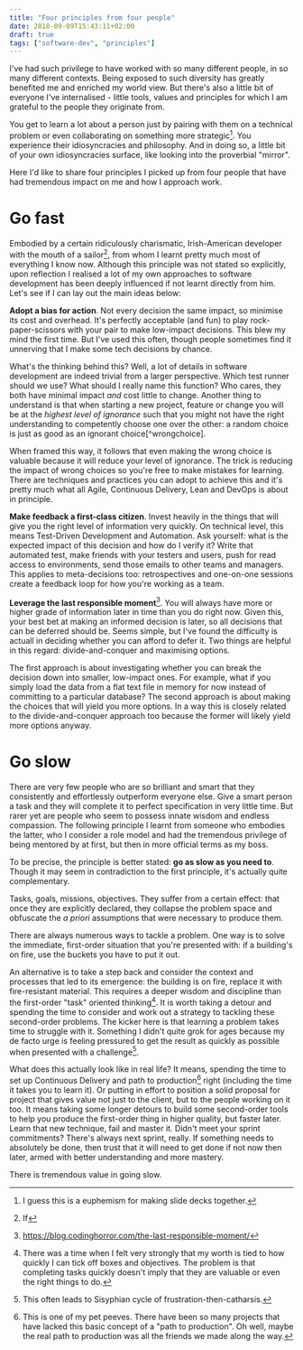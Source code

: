 ```yaml
---
title: "Four principles from four people"
date: 2018-09-09T15:43:11+02:00
draft: true
tags: ["software-dev", "principles"]
---
```


I've had such privilege to have worked with so many different people, in so
many different contexts. Being exposed to such diversity has greatly benefited
me and enriched my world view. But there's also a little bit of everyone I've
internalised - little tools, values and principles for which I am grateful to the people they originate from. 

You get to learn a lot about a person just by pairing with
them on a technical problem or even collaborating on something more
strategic[^euphemism]. You experience their idiosyncracies and philosophy. And
in doing so, a little bit of your own idiosyncracies surface, like looking into
the proverbial "mirror".

Here I'd like to share four principles I picked up from four people that have
had tremendous impact on me and how I approach work. 

# Go fast

Embodied by a certain ridiculously charismatic, Irish-American developer with
the mouth of a sailor[^charismatic], from whom I learnt pretty much most of
everything I know now. Although this principle was not stated so explicitly,
upon reflection I realised a lot of my own approaches to software development
has been deeply influenced if not learnt directly from him. Let's see if I can
lay out the main ideas below:

**Adopt a bias for action**. Not every decision the same impact, so minimise
its cost and overhead. It's perfectly acceptable (and fun) to play
rock-paper-scissors with your pair to make low-impact decisions. This blew my
mind the first time. But I've used this often, though people sometimes find it
unnerving that I make some tech decisions by chance.

What's the thinking behind this? Well, a lot of details in software development
are indeed trivial from a larger perspective. Which test runner should we use?
What should I really name this function? Who cares, they both have minimal
impact _and_ cost little to change. Another thing to understand is that when
starting a new project, feature or change you will be at the _highest level of
ignorance_ such that you might not have the right understanding to competently
choose one over the other: a random choice is just as good as an ignorant
choice[^wrongchoice].

When framed this way, it follows that even making the wrong choice is valuable
because it will reduce your level of ignorance. The trick is reducing the
impact of wrong choices so you're free to make mistakes for learning. There are
techniques and practices you can adopt to achieve this and it's pretty much
what all Agile, Continuous Delivery, Lean and DevOps is about in principle.

**Make feedback a first-class citizen**. Invest heavily in the things that will
give you the right level of information very quickly. On technical level, this
means Test-Driven Development and Automation. Ask yourself: what is the
expected impact of this decision and how do I verify it? Write that automated
test, make friends with your testers and users, push for read access to
environments, send those emails to other teams and managers. This applies to meta-decisions too: retrospectives and one-on-one sessions create a feedback loop for how you're working as a team.

**Leverage the last responsible moment**[^lrm]. You will always have more or
higher grade of information later in time than you do right now. Given this,
your best bet at making an informed decision is later, so all decisions that
can be deferred should be. Seems simple, but I've found the difficulty is
actuall in deciding whether you can afford to defer it. Two things are helpful
in this regard: divide-and-conquer and maximising options. 

The first approach is about investigating whether you can break the decision
down into smaller, low-impact ones. For example, what if you simply load the
data from a flat text file in memory for now instead of committing to a
particular database? The second approach is about making the choices that will
yield you more options. In a way this is closely related to the
divide-and-conquer approach too because the former will likely yield more
options anyway.

# Go slow

There are very few people who are so brilliant and smart that they consistently
and effortlessly outperform everyone else. Give a smart person a task and they
will complete it to perfect specification in very little time. But rarer yet
are people who seem to possess innate wisdom and endless compassion. The
following principle I learnt from someone who embodies the latter, who I
consider a role model and had the tremendous privilege of being mentored by at
first, but then in more official terms as my boss.

To be precise, the principle is better stated: **go as slow as you need to**.
Though it may seem in contradiction to the first principle, it's actually quite
complementary. 

Tasks, goals, missions, objectives. They suffer from a certain effect: that
once they are explicitly declared, they collapse the problem space and
obfuscate the _a priori_ assumptions that were necessary to produce them. 

There are always numerous ways to tackle a problem. One way is to solve the
immediate, first-order situation that you're presented with: if a building's on
fire, use the buckets you have to put it out. 

An alternative is to take a step back and consider the context and processes
that led to its emergence: the building is on fire, replace it with fire-resistant material. This requires a deeper wisdom and discipline than the
first-order "task" oriented thinking[^task]. It is worth taking a detour and
spending the time to consider and work out a strategy to tackling these
second-order problems. The kicker here is that learning a problem takes time to
struggle with it. Something I didn't quite grok for ages because my de facto
urge is feeling pressured to get the result as quickly as possible when presented with a challenge[^frustration].

What does this actually look like in real life? It means, spending the time to
set up Continuous Delivery and path to production[^path] right (including the
time it takes you to learn it). Or putting in effort to position a solid
proposal for project that gives value not just to the client, but to the people
working on it too. It means taking some longer detours to build some
second-order tools to help you produce the first-order thing in higher quality,
but faster later. Learn that new technique, fail and master it. Didn't meet
your sprint commitments? There's always next sprint, really. If something needs
to absolutely be done, then trust that it will need to get done if not now then
later, armed with better understanding and more mastery.

There is tremendous value in going slow.


[^euphemism]: I guess this is a euphemism for making slide decks together.
[^charismatic]: If
[^lrm]: https://blog.codinghorror.com/the-last-responsible-moment/
[^task]: There was a time when I felt very strongly that my worth is tied to how quickly I can tick off boxes and objectives. The problem is that completing tasks quickly doesn't imply that they are valuable or even the right things to do.
[^frustration]: This often leads to Sisyphian cycle of frustration-then-catharsis.
[^path]: This is one of my pet peeves. There have been so many projects that have lacked this basic concept of a "path to production". Oh well, maybe the real path to production was all the friends we made along the way.
